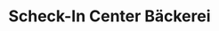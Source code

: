 ---
title: "Scheck-In Center Bäckerei"
url: /woerth-am-rhein/scheck-in-center-baeckerei/
shop: Bäckerei
---
